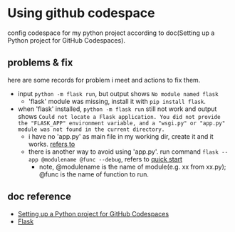 # Using github codespace
config codespace for my python project according to doc(Setting up a Python project for GitHub Codespaces).
## problems & fix
here are some records for problem i meet and actions to fix them.
- input ``python -m flask run``, but output shows ``No module named flask``
    - 'flask' module was missing, install it with ``pip install flask``.
- when 'flask' installed, ``python -m flask run`` still not work and output shows ``Could not locate a Flask application. You did not provide the "FLASK_APP" environment variable, and a "wsgi.py" or "app.py" module was not found in the current directory.``
    - i have no 'app.py' as main file in my working dir, create it and it works. [refers to](https://www.cnblogs.com/hailin2018/p/13567714.html)
    - there is another way to avoid using 'app.py'. run command ```flask --app @modulename @func --debug```, refers to [quick start](https://flask.palletsprojects.com/en/3.0.x/quickstart/#a-minimal-application)
        - note, @modulename is the name of module(e.g. xx from xx.py); @func is the name of function to run.
## doc reference
- [Setting up a Python project for GitHub Codespaces](https://docs.github.com/zh/codespaces/setting-up-your-project-for-codespaces/adding-a-dev-container-configuration/setting-up-your-python-project-for-codespaces)
- [Flask](https://flask.palletsprojects.com/en/3.0.x/)